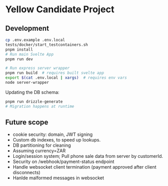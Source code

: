 # Yellow Candidate Project

## Development

```sh
cp .env.example .env.local
tests/docker/start_testcontainers.sh
pnpm install
# Run main Svelte App
pnpm run dev

# Run express server wrapper
pnpm run build  # requires built svelte app
export $(cat .env.local | xargs)  # requires env vars
node server-wrapper
```

Updating the DB schema:

```sh
pnpm run drizzle-generate
# Migration happens at runtime
```

## Future scope

- cookie security: domain, JWT signing
- Custom db indexes, to speed up lookups.
- DB partitioning for cleaning
- Assuming currency=ZAR
- Login/session system; Pull phone sale data from server by customerId.
- Security on /webhook/payment-status endpoint
- Handle websocket client termination (payment approved after client disconnects)
- Hanlde malformed messages in websocket
